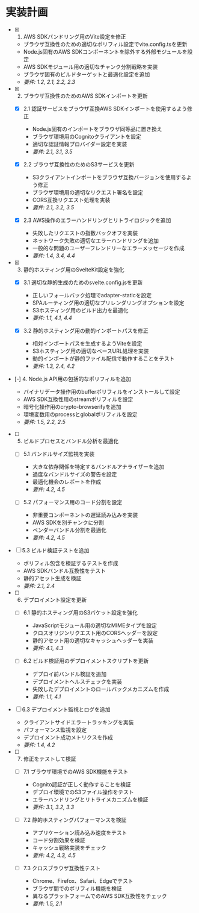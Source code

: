 # 実装計画

- [x] 1. AWS SDKバンドリング用のVite設定を修正





  - ブラウザ互換性のための適切なポリフィル設定でvite.config.tsを更新
  - Node.js固有のAWS SDKコンポーネントを除外する外部モジュールを設定
  - AWS SDKモジュール用の適切なチャンク分割戦略を実装
  - ブラウザ固有のビルドターゲットと最適化設定を追加
  - _要件: 1.2, 2.1, 2.2, 2.3_

- [x] 2. ブラウザ互換性のためのAWS SDKインポートを更新







  - [x] 2.1 認証サービスをブラウザ互換AWS SDKインポートを使用するよう修正


    - Node.js固有のインポートをブラウザ同等品に置き換え
    - ブラウザ環境用のCognitoクライアントを設定
    - 適切な認証情報プロバイダー設定を実装
    - _要件: 2.1, 3.1, 3.5_

  - [x] 2.2 ブラウザ互換性のためのS3サービスを更新


    - S3クライアントインポートをブラウザ互換バージョンを使用するよう修正
    - ブラウザ環境用の適切なリクエスト署名を設定
    - CORS互換リクエスト処理を実装
    - _要件: 2.1, 3.2, 3.5_

  - [x] 2.3 AWS操作のエラーハンドリングとリトライロジックを追加


    - 失敗したリクエストの指数バックオフを実装
    - ネットワーク失敗の適切なエラーハンドリングを追加
    - 一般的な問題のユーザーフレンドリーなエラーメッセージを作成
    - _要件: 1.4, 3.4, 4.4_

- [x] 3. 静的ホスティング用のSvelteKit設定を強化





  - [x] 3.1 適切な静的生成のためのsvelte.config.jsを更新


    - 正しいフォールバック処理でadapter-staticを設定
    - SPAルーティング用の適切なプリレンダリングオプションを設定
    - S3ホスティング用のビルド出力を最適化
    - _要件: 1.1, 4.1, 4.4_

  - [x] 3.2 静的ホスティング用の動的インポートパスを修正


    - 相対インポートパスを生成するようViteを設定
    - S3ホスティング用の適切なベースURL処理を実装
    - 動的インポートが静的ファイル配信で動作することをテスト
    - _要件: 1.3, 2.4, 4.2_

- [-] 4. Node.js API用の包括的なポリフィルを追加





  - バイナリデータ操作用のbufferポリフィルをインストールして設定
  - AWS SDK互換性用のstreamポリフィルを設定
  - 暗号化操作用のcrypto-browserifyを追加
  - 環境変数用のprocessとglobalポリフィルを設定
  - _要件: 1.5, 2.2, 2.5_

- [ ] 5. ビルドプロセスとバンドル分析を最適化
  - [ ] 5.1 バンドルサイズ監視を実装
    - 大きな依存関係を特定するバンドルアナライザーを追加
    - 過度なバンドルサイズの警告を設定
    - 最適化機会のレポートを作成
    - _要件: 4.2, 4.5_

  - [ ] 5.2 パフォーマンス用のコード分割を設定
    - 非重要コンポーネントの遅延読み込みを実装
    - AWS SDKを別チャンクに分割
    - ベンダーバンドル分割を最適化
    - _要件: 4.2, 4.5_

- [ ] 5.3 ビルド検証テストを追加
  - ポリフィル包含を検証するテストを作成
  - AWS SDKバンドル互換性をテスト
  - 静的アセット生成を検証
  - _要件: 2.1, 2.4_

- [ ] 6. デプロイメント設定を更新
  - [ ] 6.1 静的ホスティング用のS3バケット設定を強化
    - JavaScriptモジュール用の適切なMIMEタイプを設定
    - クロスオリジンリクエスト用のCORSヘッダーを設定
    - 静的アセット用の適切なキャッシュヘッダーを実装
    - _要件: 4.1, 4.3_

  - [ ] 6.2 ビルド検証用のデプロイメントスクリプトを更新
    - デプロイ前バンドル検証を追加
    - デプロイメントヘルスチェックを実装
    - 失敗したデプロイメントのロールバックメカニズムを作成
    - _要件: 1.1, 4.1_

- [ ] 6.3 デプロイメント監視とログを追加
  - クライアントサイドエラートラッキングを実装
  - パフォーマンス監視を設定
  - デプロイメント成功メトリクスを作成
  - _要件: 1.4, 4.2_

- [ ] 7. 修正をテストして検証
  - [ ] 7.1 ブラウザ環境でのAWS SDK機能をテスト
    - Cognito認証が正しく動作することを検証
    - デプロイ環境でのS3ファイル操作をテスト
    - エラーハンドリングとリトライメカニズムを検証
    - _要件: 3.1, 3.2, 3.3_

  - [ ] 7.2 静的ホスティングパフォーマンスを検証
    - アプリケーション読み込み速度をテスト
    - コード分割効果を検証
    - キャッシュ戦略実装をチェック
    - _要件: 4.2, 4.3, 4.5_

  - [ ] 7.3 クロスブラウザ互換性テスト
    - Chrome、Firefox、Safari、Edgeでテスト
    - ブラウザ間でのポリフィル機能を検証
    - 異なるプラットフォームでのAWS SDK互換性をチェック
    - _要件: 1.5, 2.1_